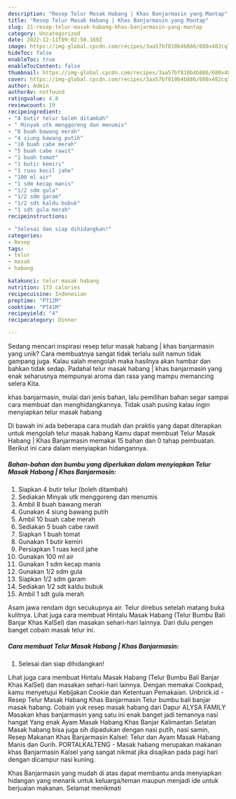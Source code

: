 ```yaml
---
description: "Resep Telur Masak Habang | Khas Banjarmasin yang Mantap"
title: "Resep Telur Masak Habang | Khas Banjarmasin yang Mantap"
slug: 21-resep-telur-masak-habang-khas-banjarmasin-yang-mantap
category: Uncategorized
date: 2022-12-11T09:02:50.169Z
image: https://img-global.cpcdn.com/recipes/3aa57bf810b4b886/680x482cq70/telur-masak-habang-khas-banjarmasin-foto-resep-utama.jpg
hideToc: false
enableToc: true
enableTocContent: false
thumbnail: https://img-global.cpcdn.com/recipes/3aa57bf810b4b886/680x482cq70/telur-masak-habang-khas-banjarmasin-foto-resep-utama.jpg
cover: https://img-global.cpcdn.com/recipes/3aa57bf810b4b886/680x482cq70/telur-masak-habang-khas-banjarmasin-foto-resep-utama.jpg
author: Admin
authorAv: notfound
ratingvalue: 4.8
reviewcount: 19
recipeingredient:
- "4 butir telur boleh ditambah"
- " Minyak utk menggoreng dan menumis"
- "8 buah bawang merah"
- "4 siung bawang putih"
- "10 buah cabe merah"
- "5 buah cabe rawit"
- "1 buah tomat"
- "1 butir kemiri"
- "1 ruas kecil jahe"
- "100 ml air"
- "1 sdm kecap manis"
- "1/2 sdm gula"
- "1/2 sdm garam"
- "1/2 sdt kaldu bubuk"
- "1 sdt gula merah"
recipeinstructions:

- "Selesai dan siap dihidangkan!"
categories:
- Resep
tags:
- telur
- masak
- habang

katakunci: telur masak habang 
nutrition: 173 calories
recipecuisine: Indonesian
preptime: "PT12M"
cooktime: "PT41M"
recipeyield: "4"
recipecategory: Dinner

---
```





Sedang mencari inspirasi resep telur masak habang | khas banjarmasin yang unik? Cara membuatnya sangat tidak terlalu sulit namun tidak gampang juga. Kalau salah mengolah maka hasilnya akan hambar dan bahkan tidak sedap. Padahal telur masak habang | khas banjarmasin yang enak seharusnya mempunyai aroma dan rasa yang mampu memancing selera Kita.




 khas banjarmasin, mulai dari jenis bahan, lalu pemilihan bahan segar sampai cara membuat dan menghidangkannya. Tidak usah pusing kalau ingin menyiapkan telur masak habang 





Di bawah ini ada beberapa cara mudah dan praktis yang dapat diterapkan untuk mengolah telur masak habang  Kamu dapat membuat Telur Masak Habang | Khas Banjarmasin memakai 15 bahan dan 0 tahap pembuatan. Berikut ini cara dalam menyiapkan hidangannya.

<!--inarticleads1-->

##### Bahan-bahan dan bumbu yang diperlukan dalam menyiapkan Telur Masak Habang | Khas Banjarmasin:

1. Siapkan 4 butir telur (boleh ditambah)
1. Sediakan  Minyak utk menggoreng dan menumis
1. Ambil 8 buah bawang merah
1. Gunakan 4 siung bawang putih
1. Ambil 10 buah cabe merah
1. Sediakan 5 buah cabe rawit
1. Siapkan 1 buah tomat
1. Gunakan 1 butir kemiri
1. Persiapkan 1 ruas kecil jahe
1. Gunakan 100 ml air
1. Gunakan 1 sdm kecap manis
1. Gunakan 1/2 sdm gula
1. Siapkan 1/2 sdm garam
1. Sediakan 1/2 sdt kaldu bubuk
1. Ambil 1 sdt gula merah


Asam jawa rendam dgn secukupnya air. Telur direbus setelah matang buka kulitnya. Lihat juga cara membuat Hintalu Masak Habang (Telur Bumbu Bali Banjar Khas KalSel) dan masakan sehari-hari lainnya. Dari dulu pengen banget cobain masak telur ini. 

<!--inarticleads2-->

##### Cara membuat Telur Masak Habang | Khas Banjarmasin:


1. Selesai dan siap dihidangkan!

Lihat juga cara membuat Hintalu Masak Habang (Telur Bumbu Bali Banjar Khas KalSel) dan masakan sehari-hari lainnya. Dengan memakai Cookpad, kamu menyetujui Kebijakan Cookie dan Ketentuan Pemakaian. Unbrick.id - Resep Telur Masak Habang Khas Banjarmasin Telur bumbu bali banjar masak habang. Cobain yuk resep masak habang dari Dapur ALYSA FAMILY Masakan khas banjarmasin yang satu ini enak banget jadi temannya nasi hangat Yang enak Ayam Masak Habang Khas Banjar Kalimantan Selatan Masak habang bisa juga sih dipadukan dengan nasi putih, nasi samin, Resep Makanan Khas Banjarmasin Kalsel: Telur dan Ayam Masak Habang Manis dan Gurih. PORTALKALTENG - Masak habang merupakan makanan khas Banjarmasin Kalsel yang sangat nikmat jika disajikan pada pagi hari dengan dicampur nasi kuning. 

 Khas Banjarmasin yang mudah di atas dapat membantu anda menyiapkan hidangan yang menarik untuk keluarga/teman maupun menjadi ide untuk berjualan makanan. Selamat menikmati
